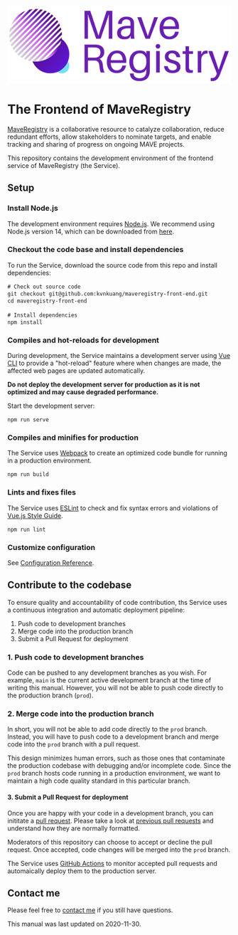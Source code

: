 ![](./src/assets/image/logo.png)

# The Frontend of MaveRegistry

[MaveRegistry](https://registry.varianteffect.org) is a collaborative resource to catalyze collaboration, reduce redundant efforts, allow stakeholders to nominate targets, and enable tracking and sharing of progress on ongoing MAVE projects.

This repository contains the development environment of the frontend service of MaveRegistry (the Service).

## Setup

### Install Node.js

The development environment requires [Node.js](https://nodejs.org/en/). We recommend using Node.js version 14, which can be downloaded from [here](https://nodejs.org/en/download/).

### Checkout the code base and install dependencies

To run the Service, download the source code from this repo and install dependencies:

```
# Check out source code
git checkout git@github.com:kvnkuang/maveregistry-front-end.git
cd maveregistry-front-end

# Install dependencies
npm install
```

### Compiles and hot-reloads for development

During development, the Service maintains a development server using [Vue CLI](https://cli.vuejs.org/) to provide a "hot-reload" feature where when changes are made, the affected web pages are updated automatically.

**Do not deploy the development server for production as it is not optimized and may cause degraded performance.**

Start the development server:

```
npm run serve
```

### Compiles and minifies for production

The Service uses [Webpack](https://webpack.js.org/) to create an optimized code bundle for running in a production environment.

```
npm run build
```

### Lints and fixes files

The Service uses [ESLint](https://github.com/vuejs/eslint-plugin-vue) to check and fix syntax errors and violations of [Vue.js Style Guide](https://vuejs.org/v2/style-guide/).

```
npm run lint
```

### Customize configuration
See [Configuration Reference](https://cli.vuejs.org/config/).

## Contribute to the codebase

To ensure quality and accountability of code contribution, ths Service uses a continuous integration and automatic deployment pipeline:

1. Push code to development branches
2. Merge code into the production branch
3. Submit a Pull Request for deployment

### 1. Push code to development branches

Code can be pushed to any development branches as you wish. For example, `main` is the current active development branch at the time of writing this manual. However, you will not be able to push code directly to the production branch (`prod`).

### 2. Merge code into the production branch

In short, you will not be able to add code directly to the `prod` branch. Instead, you will have to push code to a development branch and merge code into the `prod` branch with a pull request.

This design minimizes human errors, such as those ones that contaminate the production codebase with debugging and/or incomplete code. Since the `prod` branch hosts code running in a production environment, we want to maintain a high code quality standard in this particular branch.

#### 3. Submit a Pull Request for deployment

Once you are happy with your code in a development branch, you can inititate a [pull request](https://docs.github.com/en/free-pro-team@latest/github/collaborating-with-issues-and-pull-requests/about-pull-requests). Please take a look at [previous pull requests](https://github.com/kvnkuang/maveregistry-front-end/pulls?q=is%3Apr+is%3Aclosed) and understand how they are normally formatted.

Moderators of this repository can choose to accept or decline the pull request. Once accepted, code changes will be merged into the `prod` branch.

The Service uses [GitHub Actions](https://github.com/features/actions) to monitor accepted pull requests and automaically deploy them to the production server.

## Contact me

Please feel free to [contact me](mailto:kvn.kuang@mail.utoronto.ca) if you still have questions.

This manual was last updated on 2020-11-30.